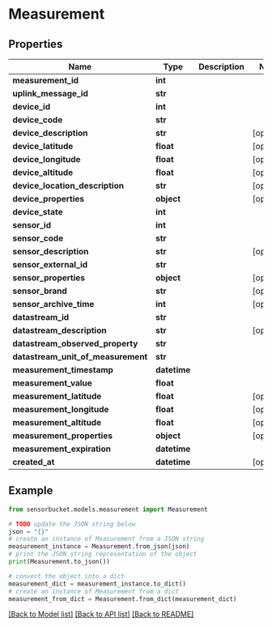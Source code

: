 # Measurement


## Properties

Name | Type | Description | Notes
------------ | ------------- | ------------- | -------------
**measurement_id** | **int** |  | 
**uplink_message_id** | **str** |  | 
**device_id** | **int** |  | 
**device_code** | **str** |  | 
**device_description** | **str** |  | [optional] 
**device_latitude** | **float** |  | [optional] 
**device_longitude** | **float** |  | [optional] 
**device_altitude** | **float** |  | [optional] 
**device_location_description** | **str** |  | [optional] 
**device_properties** | **object** |  | [optional] 
**device_state** | **int** |  | 
**sensor_id** | **int** |  | 
**sensor_code** | **str** |  | 
**sensor_description** | **str** |  | [optional] 
**sensor_external_id** | **str** |  | 
**sensor_properties** | **object** |  | [optional] 
**sensor_brand** | **str** |  | [optional] 
**sensor_archive_time** | **int** |  | [optional] 
**datastream_id** | **str** |  | 
**datastream_description** | **str** |  | [optional] 
**datastream_observed_property** | **str** |  | 
**datastream_unit_of_measurement** | **str** |  | 
**measurement_timestamp** | **datetime** |  | 
**measurement_value** | **float** |  | 
**measurement_latitude** | **float** |  | [optional] 
**measurement_longitude** | **float** |  | [optional] 
**measurement_altitude** | **float** |  | [optional] 
**measurement_properties** | **object** |  | [optional] 
**measurement_expiration** | **datetime** |  | 
**created_at** | **datetime** |  | [optional] 

## Example

```python
from sensorbucket.models.measurement import Measurement

# TODO update the JSON string below
json = "{}"
# create an instance of Measurement from a JSON string
measurement_instance = Measurement.from_json(json)
# print the JSON string representation of the object
print(Measurement.to_json())

# convert the object into a dict
measurement_dict = measurement_instance.to_dict()
# create an instance of Measurement from a dict
measurement_from_dict = Measurement.from_dict(measurement_dict)
```
[[Back to Model list]](../README.md#documentation-for-models) [[Back to API list]](../README.md#documentation-for-api-endpoints) [[Back to README]](../README.md)


